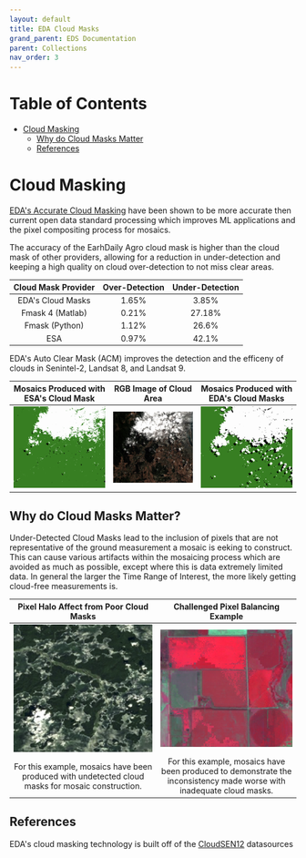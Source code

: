 ```yaml
---
layout: default
title: EDA Cloud Masks
grand_parent: EDS Documentation
parent: Collections
nav_order: 3
---
```


# Table of Contents
* [Cloud Masking](#cloud-masking)
    * [Why do Cloud Masks Matter](#why-do-cloud-masks-matter)
    * [References](#references)


# Cloud Masking

[EDA's Accurate Cloud Masking](https://earthdailyagro.com/spend-less-data-scientists-time-cleaning-data-high-quality-cloud-masks-for-sentinel2-landsat-and-others-available-today/) have been shown to be more accurate then current open data standard processing which improves ML applications and the pixel compositing process for mosaics. 

The accuracy of the EarhDaily Agro cloud mask is higher than the cloud mask of other providers, allowing for a reduction in under-detection and keeping a high quality on cloud over-detection to not miss clear areas. 

|Cloud Mask Provider|Over-Detection|Under-Detection|
|:----:|:----:|:----:|
EDA's Cloud Masks|1.65%|3.85%
Fmask 4 (Matlab)|0.21%|27.18%
Fmask (Python)|1.12%|26.6%
ESA|0.97%|42.1%


EDA's Auto Clear Mask (ACM) improves the detection and the efficeny of clouds in Senintel-2, Landsat 8, and Landsat 9.

| Mosaics Produced with ESA's Cloud Mask | RGB Image of Cloud Area | Mosaics Produced with EDA's Cloud Masks |
|:----:|:----:|:----:|
| ![ESA Cloud Mask](../Images/ProductImages/ESA_Cloud_Mask.png) | ![RGB Data](../Images/ProductImages/RGB_Cloud_Mask.png) | ![EDA Cloud Mask](../Images/ProductImages/EDA_Cloud_Mask.png)| 


## Why do Cloud Masks Matter?
Under-Detected Cloud Masks lead to the inclusion of pixels that are not representative of the ground measurement a mosaic is eeking to construct. This can cause various artifacts within the mosaicing process which are avoided as much as possible, except where this is data extremely limited data.  In general the larger the Time Range of Interest, the more likely getting cloud-free measurements is.

| Pixel Halo Affect from Poor Cloud Masks | Challenged Pixel Balancing Example |
|:----:|:----:|
| ![Cloud Halos](../Images/ProductImages/CloudHalos.png) | ![Pixel Selection](../Images/ProductImages/PixelSelection.png) | 
| For this example, mosaics have been produced with undetected cloud masks for mosaic construction. | For this example, mosaics have been produced to demonstrate the inconsistency made worse with inadequate cloud masks. |

## References
EDA's cloud masking technology is built off of the [CloudSEN12](https://cloudsen12.github.io/) datasources



